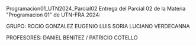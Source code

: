 Programacion01_UTN2024_Parcial02
Entrega del Parcial 02 de la Materia "Programacion 01" de UTN-FRA 2024:


GRUPO:
ROCIO GONZALEZ
EUGENIO LUIS SORIA
LUCIANO VERDECANNA

PROFESORES: DANIEL BENITEZ / PATRICIO COTELLO